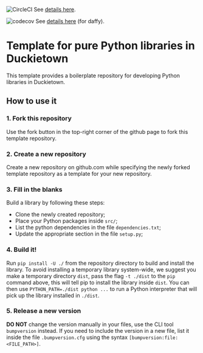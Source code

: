 
![CircleCI](https://circleci.com/gh/duckietown/template-library.svg?style=svg&circle-token=8bb1a7723db3a72ed58a7c2aa93ee088b43b1e80) 
See [details here](https://circleci.com/gh/duckietown/template-library).

<!-- Note: there is a "branch" in the url -->

![codecov](https://codecov.io/gh/duckietown/driving-games/branch/daffy/graph/badge.svg?token=w8Sk4CKFpI) 
See [details here](https://codecov.io/gh/duckietown/template-library) (for daffy).  
 


# Template for pure Python libraries in Duckietown

This template provides a boilerplate repository for developing 
Python libraries in Duckietown.


## How to use it

### 1. Fork this repository

Use the fork button in the top-right corner of the github page 
to fork this template repository.

### 2. Create a new repository

Create a new repository on github.com while specifying the newly 
forked template repository as a template for your new repository.


### 3. Fill in the blanks

Build a library by following these steps:
- Clone the newly created repository;
- Place your Python packages inside `src/`;
- List the python dependencies in the file `dependencies.txt`;
- Update the appropriate section in the file `setup.py`;


### 4. Build it!

Run `pip install -U ./` from the repository directory to build and
install the library. To avoid installing a temporary library system-wide,
we suggest you make a temporary directory `dist`, pass the flag `-t ./dist`
to the `pip` command above, this will tell pip to install the library 
inside `dist`. You can then use `PYTHON_PATH=./dist python ...` to run a 
Python interpreter that will pick up the library installed in `./dist`.


### 5. Release a new version

**DO NOT** change the version manually in your files, use the 
CLI tool `bumpversion` instead. If you need to include the version
in a new file, list it inside the file `.bumpversion.cfg` using the
syntax `[bumpversion:file:<FILE_PATH>]`.
